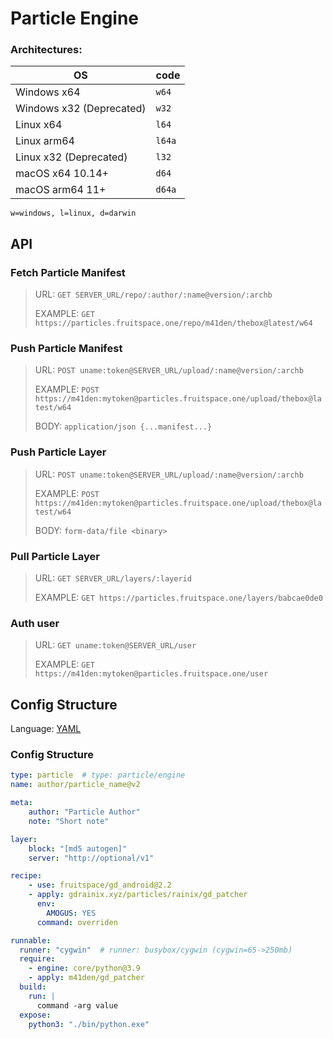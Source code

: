 # Particle Engine

### Architectures:

| OS                       | code   |
|--------------------------|--------|
| Windows x64              | `w64`  |
| Windows x32 (Deprecated) | `w32`  |
| Linux x64                | `l64`  |
| Linux arm64              | `l64a` |
| Linux x32 (Deprecated)   | `l32`  |
| macOS x64 10.14+         | `d64`  |
| macOS arm64 11+          | `d64a` |

`w=windows, l=linux, d=darwin`

## API

### Fetch Particle Manifest
> URL: `GET SERVER_URL/repo/:author/:name@version/:archb`
>
> EXAMPLE: `GET https://particles.fruitspace.one/repo/m41den/thebox@latest/w64`

### Push Particle Manifest
> URL: `POST uname:token@SERVER_URL/upload/:name@version/:archb`
> 
> EXAMPLE: `POST https://m41den:mytoken@particles.fruitspace.one/upload/thebox@latest/w64`
>
> BODY: `application/json {...manifest...}`

### Push Particle Layer
> URL: `POST uname:token@SERVER_URL/upload/:name@version/:archb`
> 
> EXAMPLE: `POST https://m41den:mytoken@particles.fruitspace.one/upload/thebox@latest/w64`
> 
> BODY: `form-data/file <binary>`

### Pull Particle Layer
> URL: `GET SERVER_URL/layers/:layerid`
>
> EXAMPLE: `GET https://particles.fruitspace.one/layers/babcae0de0`

### Auth user
> URL: `GET uname:token@SERVER_URL/user`
> 
> EXAMPLE: `GET https://m41den:mytoken@particles.fruitspace.one/user`


## Config Structure
Language: [YAML](https://gopkg.in/yaml.v3)

### Config Structure
```yaml
type: particle  # type: particle/engine
name: author/particle_name@v2

meta:
    author: "Particle Author"
    note: "Short note"

layer:
    block: "[md5 autogen]"
    server: "http://optional/v1"

recipe:
    - use: fruitspace/gd_android@2.2
    - apply: gdrainix.xyz/particles/rainix/gd_patcher
      env:
        AMOGUS: YES
      command: overriden

runnable:
  runner: "cygwin"  # runner: busybox/cygwin (cygwin=65->250mb)
  require:
    - engine: core/python@3.9
    - apply: m41den/gd_patcher
  build:
    run: |
      command -arg value
  expose:
    python3: "./bin/python.exe"
```